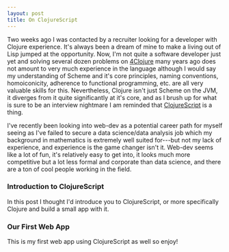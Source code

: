 ```yaml
---
layout: post
title: On ClojureScript
---
```


Two weeks ago I was contacted by a recruiter looking for a developer with
Clojure experience. It's always been a dream of mine to make a living out of
Lisp jumped at the opportunity. Now, I'm not quite a software developer just yet
and solving several dozen problems on [4Clojure](https://www.4clojure.com) many
years ago does not amount to very much experience in the language although I
would say my understanding of Scheme and it's core principles, naming
conventions, homoiconicity, adherence to functional programming, etc. are all
very valuable skills for this. Nevertheless, Clojure isn't just Scheme on the
JVM, it diverges from it quite significantly at it's core, and as I brush up for
what is sure to be an interview nightmare I am reminded that
[ClojureScript](https://clojurescript.org/) is a thing.

I've recently been looking into web-dev as a potential career path for myself
seeing as I've failed to secure a data science/data analysis job which my
background in mathematics is extremely well suited for---but not my lack of
experience, and experience is the game changer isn't it. Web-dev seems like a
lot of fun, it's relatively easy to get into, it looks much more competitive but
a lot less formal and corporate than data science, and there are a ton of cool
people working in the field.

### Introduction to ClojureScript
In this post I thought I'd introduce you to ClojureScript, or more specifically Clojure and build a small app with it. 

### Our First Web App
This is my first web app using ClojureScript as well so enjoy!
